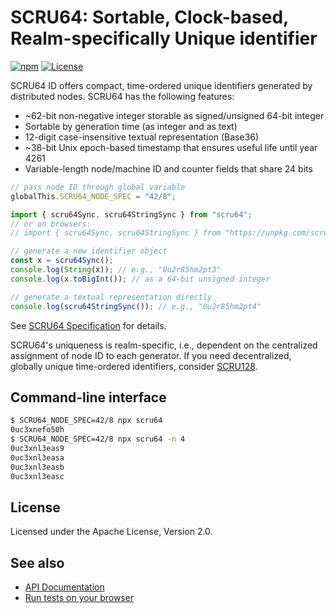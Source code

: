 # SCRU64: Sortable, Clock-based, Realm-specifically Unique identifier

[![npm](https://img.shields.io/npm/v/scru64)](https://www.npmjs.com/package/scru64)
[![License](https://img.shields.io/npm/l/scru64)](https://github.com/scru64/javascript/blob/main/LICENSE)

SCRU64 ID offers compact, time-ordered unique identifiers generated by
distributed nodes. SCRU64 has the following features:

- ~62-bit non-negative integer storable as signed/unsigned 64-bit integer
- Sortable by generation time (as integer and as text)
- 12-digit case-insensitive textual representation (Base36)
- ~38-bit Unix epoch-based timestamp that ensures useful life until year 4261
- Variable-length node/machine ID and counter fields that share 24 bits

```javascript
// pass node ID through global variable
globalThis.SCRU64_NODE_SPEC = "42/8";

import { scru64Sync, scru64StringSync } from "scru64";
// or on browsers:
// import { scru64Sync, scru64StringSync } from "https://unpkg.com/scru64@^0.3";

// generate a new identifier object
const x = scru64Sync();
console.log(String(x)); // e.g., "0u2r85hm2pt3"
console.log(x.toBigInt()); // as a 64-bit unsigned integer

// generate a textual representation directly
console.log(scru64StringSync()); // e.g., "0u2r85hm2pt4"
```

See [SCRU64 Specification] for details.

SCRU64's uniqueness is realm-specific, i.e., dependent on the centralized
assignment of node ID to each generator. If you need decentralized, globally
unique time-ordered identifiers, consider [SCRU128].

[SCRU64 Specification]: https://github.com/scru64/spec
[SCRU128]: https://github.com/scru128/spec

## Command-line interface

```bash
$ SCRU64_NODE_SPEC=42/8 npx scru64
0uc3xnefo50h
$ SCRU64_NODE_SPEC=42/8 npx scru64 -n 4
0uc3xnl3eas9
0uc3xnl3easa
0uc3xnl3easb
0uc3xnl3easc
```

## License

Licensed under the Apache License, Version 2.0.

## See also

- [API Documentation](https://scru64.github.io/javascript/docs/)
- [Run tests on your browser](https://scru64.github.io/javascript/test/)
